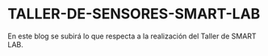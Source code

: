 # TALLER-DE-SENSORES-SMART-LAB
En este blog se subirá lo que respecta a la realización del Taller de SMART LAB.
